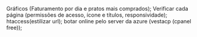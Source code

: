 Gráficos (Faturamento por dia e pratos mais comprados);
Verificar cada página (permissões de acesso, ícone e títulos, responsividade);
htaccess(estilizar url);
botar online pelo server da azure (vestacp (cpanel free));